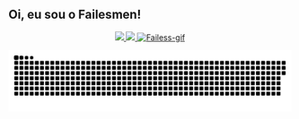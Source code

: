 ## Oi, eu sou o Failesmen!
<div align="center">
  <a href="https://github.com/failesmen">
  <img height="180em" src="https://github-readme-stats.vercel.app/api?username=failesmen&show_icons=true&theme=tokyonight&include_all_commits=true&count_private=true"/>
  <img height="180em" src="https://github-readme-stats.vercel.app/api/top-langs/?username=failesmen&layout=compact&langs_count=7&theme=tokyonight"/>
    <img padding= 20 alt="Failess-gif" height="130" width="200" src="https://i.pinimg.com/originals/2d/92/ac/2d92accdc77f74ad3949c6edb5b49686.gif">
</div>
  
 ![Snake animation](https://github.com/failesmen/failesmen/blob/output/github-contribution-grid-snake.svg)


